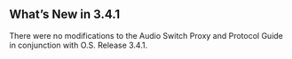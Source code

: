 
## What’s New in 3.4.1

There were no modifications to the Audio Switch Proxy and Protocol Guide in conjunction with O.S. Release 3.4.1.
